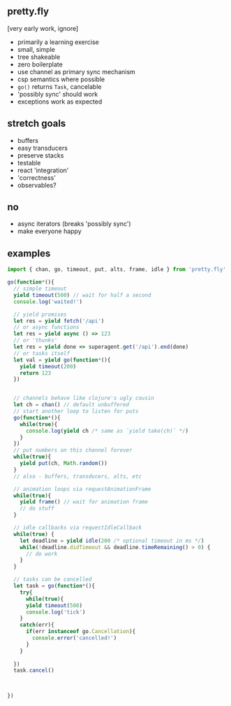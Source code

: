 pretty.fly
---

[very early work, ignore]

- primarily a learning exercise 
- small, simple 
- tree shakeable
- zero boilerplate 
- use channel as primary sync mechanism
- csp semantics where possible
- `go()` returns `Task`, cancelable 
- 'possibly sync' should work
- exceptions work as expected 

stretch goals
---

- buffers
- easy transducers 
- preserve stacks 
- testable 
- react 'integration'
- 'correctness'
- observables?

no
---

- async iterators (breaks 'possibly sync')
- make everyone happy

examples 
---
```jsx
import { chan, go, timeout, put, alts, frame, idle } from 'pretty.fly'
```


```jsx
go(function*(){
  // simple timeout 
  yield timeout(500) // wait for half a second 
  console.log('waited!')

  // yield promises 
  let res = yield fetch('/api')
  // or async functions
  let res = yield async () => 123
  // or 'thunks'
  let res = yield done => superagent.get('/api').end(done)
  // or tasks itself 
  let val = yield go(function*(){
    yield timeout(200)
    return 123
  })


  // channels behave like clojure's ugly cousin
  let ch = chan() // default unbuffered 
  // start another loop to listen for puts
  go(function*(){
    while(true){
      console.log(yield ch /* same as `yield take(ch)` */)  
    }    
  })
  // put numbers on this channel forever
  while(true){
    yield put(ch, Math.random())
  }  
  // also - buffers, transducers, alts, etc 

  // animation loops via requestAnimationFrame
  while(true){
    yield frame() // wait for animation frame
    // do stuff
  }

  // idle callbacks via requestIdleCallback
  while(true) {
    let deadline = yield idle(200 /* optional timeout in ms */)
    while(!deadline.didTimeout && deadline.timeRemaining() > 0) {
      // do work
    }
  }

  // tasks can be cancelled 
  let task = go(function*(){
    try{
      while(true){
      yield timeout(500)
      console.log('tick')      
    }
    catch(err){
      if(err instanceof go.Cancellation){
        console.error('cancelled!')
      }
    }
    
  })
  task.cancel()

  

})
```

